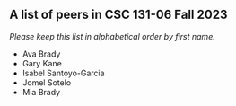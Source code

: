 A list of peers in CSC 131-06 Fall 2023
--------------------------------------------------

*Please keep this list in alphabetical order by first name.*
* Ava Brady
* Gary Kane
* Isabel Santoyo-Garcia
* Jomel Sotelo
* Mia Brady